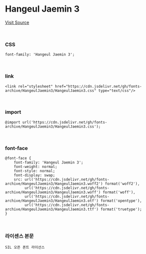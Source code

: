 # Hangeul Jaemin 3

[Visit Source](https://gongu.copyright.or.kr/gongu/wrt/wrt/view.do?wrtSn=13304319&menuNo=200023)

&nbsp;

### CSS

```
font-family: 'Hangeul Jaemin 3';
```

&nbsp;

### link

```
<link rel="stylesheet" href="https://cdn.jsdelivr.net/gh/fonts-archive/HangeulJaemin3/HangeulJaemin3.css" type="text/css"/>
```

&nbsp;

### import

```
@import url('https://cdn.jsdelivr.net/gh/fonts-archive/HangeulJaemin3/HangeulJaemin3.css');
```

&nbsp;

### font-face

```
@font-face {
    font-family: 'Hangeul Jaemin 3';
    font-weight: normal;
    font-style: normal;
    font-display: swap;
    src: url('https://cdn.jsdelivr.net/gh/fonts-archive/HangeulJaemin3/HangeulJaemin3.woff2') format('woff2'),
         url('https://cdn.jsdelivr.net/gh/fonts-archive/HangeulJaemin3/HangeulJaemin3.woff') format('woff'),
         url('https://cdn.jsdelivr.net/gh/fonts-archive/HangeulJaemin3/HangeulJaemin3.otf') format('opentype'),
         url('https://cdn.jsdelivr.net/gh/fonts-archive/HangeulJaemin3/HangeulJaemin3.ttf') format('truetype');
}
```

&nbsp;

### 라이센스 본문

```
SIL 오픈 폰트 라이선스
```
